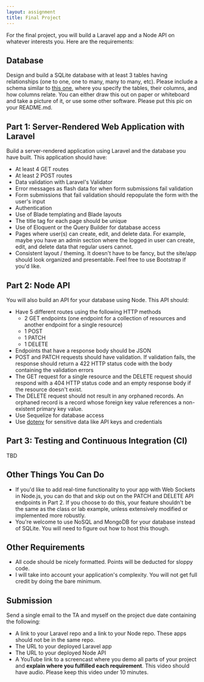 ```yaml
---
layout: assignment
title: Final Project
---
```


For the final project, you will build a Laravel app and a Node API on whatever interests you. Here are the requirements:

## Database

Design and build a SQLite database with at least 3 tables having relationships (one to one, one to many, many to many, etc). Please include a schema similar to [this one](http://www.sqlitetutorial.net/sqlite-sample-database/), where you specify the tables, their columns, and how columns relate. You can either draw this out on paper or whiteboard and take a picture of it, or use some other software. Please put this pic on your README.md.

## Part 1: Server-Rendered Web Application with Laravel

Build a server-rendered application using Laravel and the database you have built. This application should have:

* At least 4 GET routes
* At least 2 POST routes
* Data validation with Laravel's Validator
* Error messages as flash data for when form submissions fail validation
* Form submissions that fail validation should repopulate the form with the user's input
* Authentication
* Use of Blade templating and Blade layouts
* The title tag for each page should be unique
* Use of Eloquent or the Query Builder for database access
* Pages where user(s) can create, edit, and delete data. For example, maybe you have an admin section where the logged in user can create, edit, and delete data that regular users cannot.
* Consistent layout / theming. It doesn't have to be fancy, but the site/app should look organized and presentable. Feel free to use Bootstrap if you'd like.

## Part 2: Node API

You will also build an API for your database using Node. This API should:

* Have 5 different routes using the following HTTP methods
  * 2 GET endpoints (one endpoint for a collection of resources and another endpoint for a single resource)
  * 1 POST
  * 1 PATCH
  * 1 DELETE
* Endpoints that have a response body should be JSON
* POST and PATCH requests should have validation. If validation fails, the response should return a 422 HTTP status code with the body containing the validation errors
* The GET request for a single resource and the DELETE request should respond with a 404 HTTP status code and an empty response body if the resource doesn't exist.
* The DELETE request should not result in any orphaned records. An orphaned record is a record whose foreign key value references a non-existent primary key value.
* Use Sequelize for database access
* Use [dotenv](https://www.npmjs.com/package/dotenv) for sensitive data like API keys and credentials

## Part 3: Testing and Continuous Integration (CI)

TBD

## Other Things You Can Do

* If you'd like to add real-time functionality to your app with Web Sockets in Node.js, you can do that and skip out on the PATCH and DELETE API endpoints in Part 2. If you choose to do this, your feature shouldn't be the same as the class or lab example, unless extensively modified or implemented more robustly.
* You're welcome to use NoSQL and MongoDB for your database instead of SQLite. You will need to figure out how to host this though.

## Other Requirements

* All code should be nicely formatted. Points will be deducted for sloppy code.
* I will take into account your application's complexity. You will not get full credit by doing the bare minimum.

## Submission

Send a single email to the TA and myself on the project due date containing the following:

* A link to your Laravel repo and a link to your Node repo. These apps should not be in the same repo.
* The URL to your deployed Laravel app
* The URL to your deployed Node API
* A YouTube link to a screencast where you demo all parts of your project and __explain where you fulfilled each requirement__. This video should have audio. Please keep this video under 10 minutes.

